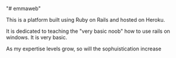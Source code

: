 "# emmaweb" 

This is a platform built using Ruby on Rails and hosted on Heroku. 

It is dedicated to teaching the "very basic noob" how to use rails on windows. It is very basic. 

As my expertise levels grow, so will the sophuistication increase